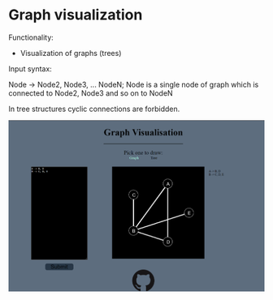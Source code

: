 # Graph visualization
Functionality:

- Visualization of graphs (trees)

Input syntax:

Node -> Node2, Node3, ... NodeN; Node is a single node of graph which is connected to Node2, Node3 and so on to NodeN

In tree structures cyclic connections are forbidden.

![](https://github.com/Ejdamiik/graph-vis/blob/master/showcase.png)
